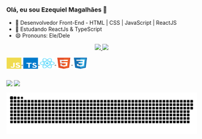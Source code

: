 ### Olá, eu sou Ezequiel Magalhães 👋

- 🔭 Desenvolvedor Front-End - HTML | CSS | JavaScript | ReactJS
- 🌱 Estudando ReactJs & TypeScript
- 😄 Pronouns: Ele/Dele

<div align="center">
  <a href="https://github.com/ezeqcode">
  <img height="180em" src="https://github-readme-stats.vercel.app/api?username=ezeqcode&show_icons=true&theme=dracula&include_all_commits=true&count_private=true"/>
  <img height="180em" src="https://github-readme-stats.vercel.app/api/top-langs/?username=ezeqcode&layout=compact&langs_count=7&theme=dracula"/>
</div>
<div style="display: inline_block"><br>
  <img align="center" alt="Ezequiel-Js" height="30" width="40" src="https://raw.githubusercontent.com/devicons/devicon/master/icons/javascript/javascript-plain.svg">
  <img align="center" alt="Ezequiel-Ts" height="30" width="40" src="https://raw.githubusercontent.com/devicons/devicon/master/icons/typescript/typescript-plain.svg">
  <img align="center" alt="Ezequiel-React" height="30" width="40" src="https://raw.githubusercontent.com/devicons/devicon/master/icons/react/react-original.svg">
  <img align="center" alt="Ezequiel-HTML" height="30" width="40" src="https://raw.githubusercontent.com/devicons/devicon/master/icons/html5/html5-original.svg">
  <img align="center" alt="Ezequiel-CSS" height="30" width="40" src="https://raw.githubusercontent.com/devicons/devicon/master/icons/css3/css3-original.svg">
</div>
  
  ##
 
<div>  
  <a href = "mailto:ezequielmagmorais@gmail.com"><img src="https://img.shields.io/badge/-Gmail-%23333?style=for-the-badge&logo=gmail&logoColor=white" target="_blank"></a>
  <a href="https://www.linkedin.com/in/ezequiel-magalh%C3%A3es-1b55a9215/" target="_blank"><img src="https://img.shields.io/badge/-LinkedIn-%230077B5?style=for-the-badge&logo=linkedin&logoColor=white" target="_blank"></a> 
 
  ![Snake animation](https://github.com/ezeqcode/ezeqcode/blob/output/github-contribution-grid-snake.svg)
 
</div>
